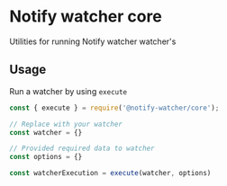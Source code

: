 # Notify watcher  core

Utilities for running Notify watcher watcher's

## Usage

Run a watcher by using `execute`

```js
const { execute } = require('@notify-watcher/core');

// Replace with your watcher
const watcher = {}

// Provided required data to watcher
const options = {}

const watcherExecution = execute(watcher, options)
```
